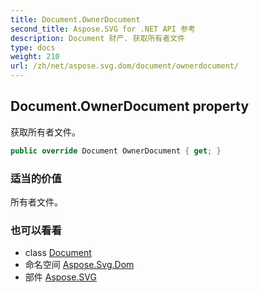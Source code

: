 ```yaml
---
title: Document.OwnerDocument
second_title: Aspose.SVG for .NET API 参考
description: Document 财产. 获取所有者文件
type: docs
weight: 210
url: /zh/net/aspose.svg.dom/document/ownerdocument/
---
```

## Document.OwnerDocument property

获取所有者文件。

```csharp
public override Document OwnerDocument { get; }
```

### 适当的价值

所有者文件。

### 也可以看看

* class [Document](../)
* 命名空间 [Aspose.Svg.Dom](../../document/)
* 部件 [Aspose.SVG](../../../)


